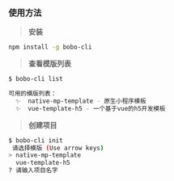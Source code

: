 ### 使用方法

> **安装**

```bash
npm install -g bobo-cli
```

> **查看模版列表**

```bash
$ bobo-cli list

可用的模版列表：
  ✨  native-mp-template - 原生小程序模板
  ✨  vue-template-h5 - 一个基于vue的h5开发模板
```

> **创建项目**

```bash
$ bobo-cli init
 请选择模版 (Use arrow keys)
> native-mp-template
  vue-template-h5
? 请输入项目名字 
```